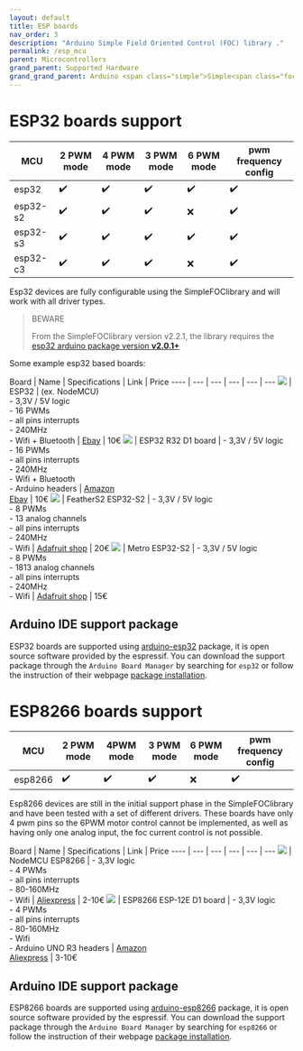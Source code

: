 ```yaml
---
layout: default
title: ESP boards
nav_order: 3
description: "Arduino Simple Field Oriented Control (FOC) library ."
permalink: /esp_mcu
parent: Microcontrollers
grand_parent: Supported Hardware
grand_grand_parent: Arduino <span class="simple">Simple<span class="foc">FOC</span>library</span>
---
```


# ESP32 boards support

MCU | 2 PWM mode | 4 PWM mode | 3 PWM mode | 6 PWM mode | pwm frequency config 
--- | --- |--- |--- |--- |--- 
esp32 | ✔️ | ✔️ | ✔️ | ✔️  | ✔️ 
esp32-s2 | ✔️ | ✔️ | ✔️ | ❌  | ✔️ 
esp32-s3 | ✔️ | ✔️ | ✔️ | ✔️  | ✔️ 
esp32-c3 | ✔️ | ✔️ | ✔️ | ❌  | ✔️ 

Esp32 devices are fully configurable using the <span class="simple">Simple<span class="foc">FOC</span>library</span> and will work with all driver types.

<blockquote class='info'>
<p class="heading">BEWARE </p>
From the <span class="simple">Simple<span class="foc">FOC</span>library</span> version v2.2.1,  the library requires the <a href='https://github.com/espressif/arduino-esp32/releases'>esp32 arduino package version <b>v2.0.1+</b></a>
</blockquote>

Some example esp32 based boards:

 Board | Name | Specifications | Link | Price
---- | --- | --- | --- | --- | ---
[<img src="extras/Images/esp32.jpg" class="imgtable150">](https://www.ebay.com/itm/Espressif-ESP32-WLAN-Dev-Kit-Board-Development-Bluetooth-Wifi-v1-WROOM32-NodeMCU/253059783728?hash=item3aeb89dc30:g:5-8AAOSwAThb3MaZ) | ESP32 | (ex. NodeMCU)<br>- 3,3V / 5V logic<br> - 16 PWMs <br>- all pins interrupts <br>- 240MHz <br> - Wifi + Bluetooth | [Ebay](https://www.ebay.com/itm/Espressif-ESP32-WLAN-Dev-Kit-Board-Development-Bluetooth-Wifi-v1-WROOM32-NodeMCU/253059783728?hash=item3aeb89dc30:g:5-8AAOSwAThb3MaZ) | 10€
[<img src="extras/Images/d1_r32.jpg" class="imgtable150">](https://www.amazon.com/Arduino-Wireless-Bluetooth-Development-Memory/dp/B07W1K56LN/ref=sr_1_2?dchild=1&keywords=d1+r32&qid=1614849959&sr=8-2) | ESP32 R32 D1 board | - 3,3V / 5V logic<br> - 16 PWMs <br>- all pins interrupts <br>- 240MHz <br> - Wifi + Bluetooth <br> - Arduino headers | [Amazon](https://www.amazon.com/Arduino-Wireless-Bluetooth-Development-Memory/dp/B07W1K56LN/ref=sr_1_2?dchild=1&keywords=d1+r32&qid=1614849959&sr=8-2)  <br> [Ebay](https://www.ebay.com/itm/USB-B-ESP32-WiFi-Bluetooth-UNO-WeMos-D1-R32-4MB-Flash-CH340-Board-for-Arduino/264084379226?hash=item3d7ca7d65a:g:f0wAAOSwIs1cEF8l) | 10€
[<img src="extras/Images/feathers2.jpg" class="imgtable150">](https://www.adafruit.com/product/4769) | FeatherS2 ESP32-S2 | - 3,3V / 5V logic<br> - 8 PWMs <br> - 13 analog channels <br> - all pins interrupts <br>- 240MHz <br> - Wifi | [Adafruit shop](https://www.adafruit.com/product/4769) | 20€
[<img src="extras/Images/metros2.jpg" class="imgtable150">](https://learn.adafruit.com/adafruit-metro-esp32-s2) | Metro ESP32-S2 | - 3,3V / 5V logic<br> - 8 PWMs <br> - 1813 analog channels <br> - all pins interrupts <br>- 240MHz <br> - Wifi | [Adafruit shop](https://www.adafruit.com/product/4775) | 15€

## Arduino IDE support package

ESP32 boards are supported using [arduino-esp32](https://github.com/espressif/arduino-esp32) package, it is open source software provided by the espressif. You can download the support package through the `Arduino Board Manager` by searching for `esp32` or follow the instruction of their webpage [package installation](https://github.com/espressif/arduino-esp32#installation-instructions).

# ESP8266 boards support

MCU | 2 PWM mode | 4PWM mode | 3 PWM mode | 6 PWM mode | pwm frequency config 
--- | --- |--- |--- |--- |--- 
esp8266 | ✔️ | ✔️ | ✔️ | ❌ | ✔️ 

Esp8266 devices are still in the initial support phase in the <span class="simple">Simple<span class="foc">FOC</span>library</span> and have been tested with a set of different drivers. These boards have only 4 pwm pins so the 6PWM motor control cannot be implemented, as well as having only one analog input, the foc current control is not possible. 

 Board | Name | Specifications | Link | Price
---- | --- | --- | --- | --- | ---
[<img src="extras/Images/ESP8266-NodeMCU.jpg" class="imgtable150">](https://www.make-it.ca/nodemcu-arduino/nodemcu-details-specifications/) | NodeMCU ESP8266 | - 3,3V logic<br> - 4 PWMs <br>- all pins interrupts <br>- 80-160MHz <br> - Wifi | [Aliexpress](https://fr.aliexpress.com/item/4000160133215.html?spm=a2g0o.productlist.0.0.14227d91b2rMrV&algo_pvid=3643ec64-8668-484e-9d0e-b38be7b8c375&algo_exp_id=3643ec64-8668-484e-9d0e-b38be7b8c375-1&pdp_ext_f=%7B%22sku_id%22%3A%2210000000516093098%22%7D) | 2-10€
[<img src="extras/Images/esp8266_uno.png" class="imgtable150">](https://www.amazon.com/WOWOONE-Arduino-ESP8266-Development-Compatible/dp/B0899N647N?th=1) | ESP8266 ESP-12E D1 board | - 3,3V logic<br> - 4 PWMs <br>- all pins interrupts <br>- 80-160MHz <br> - Wifi <br> - Arduino UNO R3 headers | [Amazon](https://www.amazon.com/WOWOONE-Arduino-ESP8266-Development-Compatible/dp/B0899N647N?th=1)  <br> [Aliexpress](https://fr.aliexpress.com/item/32822012864.html?spm=a2g0o.productlist.0.0.21175f67HylnCb&algo_pvid=5b656b45-d8e5-416d-b5bb-25587a13ac55&algo_exp_id=5b656b45-d8e5-416d-b5bb-25587a13ac55-3&pdp_ext_f) | 3-10€


## Arduino IDE support package

ESP8266 boards are supported using [arduino-esp8266](https://github.com/esp8266/Arduino) package, it is open source software provided by the espressif. You can download the support package through the `Arduino Board Manager` by searching for `esp8266` or follow the instruction of their webpage [package installation](https://arduino-esp8266.readthedocs.io/en/latest/installing.html).
